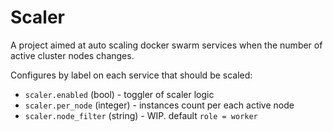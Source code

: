 # Scaler

A project aimed at auto scaling docker swarm services when the number of active cluster nodes changes.

Configures by label on each service that should be scaled:
- `scaler.enabled` (bool) - toggler of scaler logic
- `scaler.per_node` (integer) - instances count per each active node
- `scaler.node_filter` (string) - WIP. default `role = worker`
